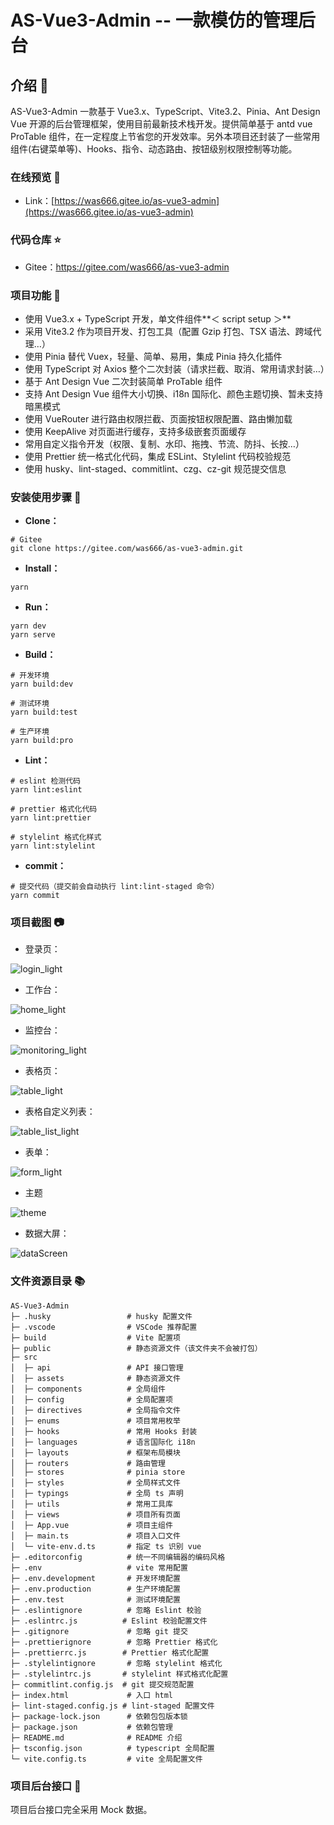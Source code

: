 # AS-Vue3-Admin -- 一款模仿的管理后台

## 介绍 📖

AS-Vue3-Admin 一款基于 Vue3.x、TypeScript、Vite3.2、Pinia、Ant Design Vue 开源的后台管理框架，使用目前最新技术栈开发。提供简单基于 antd vue ProTable 组件，在一定程度上节省您的开发效率。另外本项目还封装了一些常用组件(右键菜单等)、Hooks、指令、动态路由、按钮级别权限控制等功能。

### 在线预览 👀

- Link：[https://was666.gitee.io/as-vue3-admin](https://was666.gitee.io/as-vue3-admin)

### 代码仓库 ⭐

- Gitee：<https://gitee.com/was666/as-vue3-admin>

### 项目功能 🔨

- 使用 Vue3.x + TypeScript 开发，单文件组件**＜ script setup ＞**
- 采用 Vite3.2 作为项目开发、打包工具（配置 Gzip 打包、TSX 语法、跨域代理…）
- 使用 Pinia 替代 Vuex，轻量、简单、易用，集成 Pinia 持久化插件
- 使用 TypeScript 对 Axios 整个二次封装（请求拦截、取消、常用请求封装…）
- 基于 Ant Design Vue 二次封装简单 ProTable 组件
- 支持 Ant Design Vue 组件大小切换、i18n 国际化、颜色主题切换、暂未支持暗黑模式
- 使用 VueRouter 进行路由权限拦截、页面按钮权限配置、路由懒加载
- 使用 KeepAlive 对页面进行缓存，支持多级嵌套页面缓存
- 常用自定义指令开发（权限、复制、水印、拖拽、节流、防抖、长按…）
- 使用 Prettier 统一格式化代码，集成 ESLint、Stylelint 代码校验规范
- 使用 husky、lint-staged、commitlint、czg、cz-git 规范提交信息

### 安装使用步骤 📔

- **Clone：**

```text
# Gitee
git clone https://gitee.com/was666/as-vue3-admin.git
```

- **Install：**

```text
yarn
```

- **Run：**

```text
yarn dev
yarn serve
```

- **Build：**

```text
# 开发环境
yarn build:dev

# 测试环境
yarn build:test

# 生产环境
yarn build:pro
```

- **Lint：**

```text
# eslint 检测代码
yarn lint:eslint

# prettier 格式化代码
yarn lint:prettier

# stylelint 格式化样式
yarn lint:stylelint
```

- **commit：**

```text
# 提交代码（提交前会自动执行 lint:lint-staged 命令）
yarn commit
```

### 项目截图 📷

- 登录页：

![login_light](https://i.imgtg.com/2023/06/20/OT8kGx.png)

- 工作台：

![home_light](https://i.imgtg.com/2023/06/20/OT8xIj.png)

- 监控台：

![monitoring_light](https://i.imgtg.com/2023/06/20/OUWAli.png)

- 表格页：

![table_light](https://i.imgtg.com/2023/06/20/OUWrJL.png)

- 表格自定义列表：

![table_list_light](https://i.imgtg.com/2023/06/20/OUWexC.png)

- 表单：

![form_light](https://i.imgtg.com/2023/06/20/OUsB51.png)

- 主题

![theme](https://i.imgtg.com/2023/06/20/OUsTAI.png)

- 数据大屏：

![dataScreen](https://i.imgtg.com/2023/06/20/OT8Fhp.png)

### 文件资源目录 📚

```text
AS-Vue3-Admin
├─ .husky                 # husky 配置文件
├─ .vscode                # VSCode 推荐配置
├─ build                  # Vite 配置项
├─ public                 # 静态资源文件（该文件夹不会被打包）
├─ src
│  ├─ api                 # API 接口管理
│  ├─ assets              # 静态资源文件
│  ├─ components          # 全局组件
│  ├─ config              # 全局配置项
│  ├─ directives          # 全局指令文件
│  ├─ enums               # 项目常用枚举
│  ├─ hooks               # 常用 Hooks 封装
│  ├─ languages           # 语言国际化 i18n
│  ├─ layouts             # 框架布局模块
│  ├─ routers             # 路由管理
│  ├─ stores              # pinia store
│  ├─ styles              # 全局样式文件
│  ├─ typings             # 全局 ts 声明
│  ├─ utils               # 常用工具库
│  ├─ views               # 项目所有页面
│  ├─ App.vue             # 项目主组件
│  ├─ main.ts             # 项目入口文件
│  └─ vite-env.d.ts       # 指定 ts 识别 vue
├─ .editorconfig          # 统一不同编辑器的编码风格
├─ .env                   # vite 常用配置
├─ .env.development       # 开发环境配置
├─ .env.production        # 生产环境配置
├─ .env.test              # 测试环境配置
├─ .eslintignore          # 忽略 Eslint 校验
├─ .eslintrc.js          # Eslint 校验配置文件
├─ .gitignore             # 忽略 git 提交
├─ .prettierignore        # 忽略 Prettier 格式化
├─ .prettierrc.js        # Prettier 格式化配置
├─ .stylelintignore       # 忽略 stylelint 格式化
├─ .stylelintrc.js       # stylelint 样式格式化配置
├─ commitlint.config.js  # git 提交规范配置
├─ index.html             # 入口 html
├─ lint-staged.config.js # lint-staged 配置文件
├─ package-lock.json      # 依赖包包版本锁
├─ package.json           # 依赖包管理
├─ README.md              # README 介绍
├─ tsconfig.json          # typescript 全局配置
└─ vite.config.ts         # vite 全局配置文件
```

### 项目后台接口 🧩

项目后台接口完全采用 Mock 数据。
